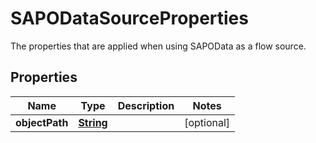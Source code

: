 

# SAPODataSourceProperties

 The properties that are applied when using SAPOData as a flow source. 

## Properties

| Name | Type | Description | Notes |
|------------ | ------------- | ------------- | -------------|
|**objectPath** | [**String**](String.md) |  |  [optional] |



